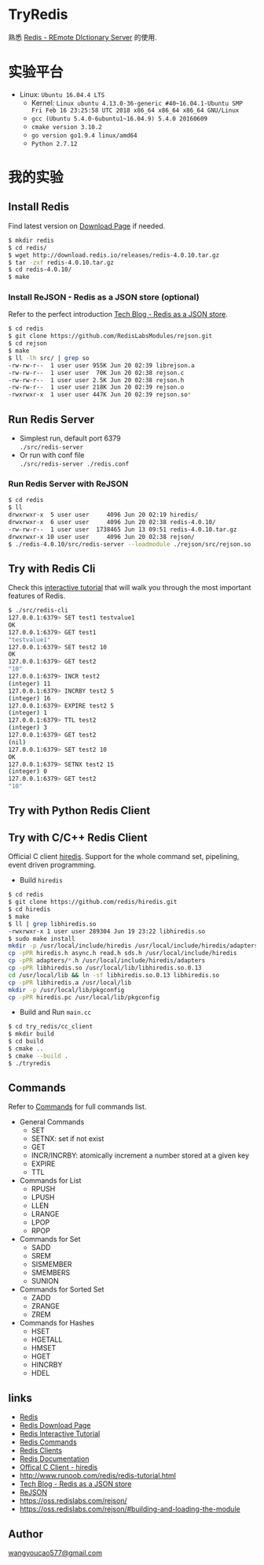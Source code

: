 # TryRedis 
熟悉 [Redis - REmote DIctionary Server](https://redis.io/) 的使用.    

# 实验平台    
- Linux: `Ubuntu 16.04.4 LTS`    
    - Kernel: `Linux ubuntu 4.13.0-36-generic #40~16.04.1-Ubuntu SMP Fri Feb 16 23:25:58 UTC 2018 x86_64 x86_64 x86_64 GNU/Linux`    
    - `gcc (Ubuntu 5.4.0-6ubuntu1~16.04.9) 5.4.0 20160609`    
    - `cmake version 3.10.2`
    - `go version go1.9.4 linux/amd64`
    - `Python 2.7.12`

# 我的实验   
## Install Redis  
Find latest version on [Download Page](https://redis.io/download) if needed.    
```sh
$ mkdir redis
$ cd redis/
$ wget http://download.redis.io/releases/redis-4.0.10.tar.gz
$ tar -zxf redis-4.0.10.tar.gz
$ cd redis-4.0.10/
$ make
```

### Install ReJSON - Redis as a JSON store (optional)
Refer to the perfect introduction [Tech Blog - Redis as a JSON store](https://redislabs.com/blog/redis-as-a-json-store/).
```sh
$ cd redis
$ git clone https://github.com/RedisLabsModules/rejson.git
$ cd rejson
$ make
$ ll -lh src/ | grep so
-rw-rw-r--  1 user user 955K Jun 20 02:39 librejson.a
-rw-rw-r--  1 user user  70K Jun 20 02:38 rejson.c
-rw-rw-r--  1 user user 2.5K Jun 20 02:38 rejson.h
-rw-rw-r--  1 user user 218K Jun 20 02:39 rejson.o
-rwxrwxr-x  1 user user 447K Jun 20 02:39 rejson.so*
```

## Run Redis Server
- Simplest run, default port 6379    
`./src/redis-server`    
- Or run with conf file    
`./src/redis-server ./redis.conf`

### Run Redis Server with ReJSON
```sh
$ cd redis
$ ll
drwxrwxr-x  5 user user     4096 Jun 20 02:19 hiredis/
drwxrwxr-x  6 user user     4096 Jun 20 02:38 redis-4.0.10/
-rw-rw-r--  1 user user  1738465 Jun 13 09:51 redis-4.0.10.tar.gz
drwxrwxr-x 10 user user     4096 Jun 20 02:38 rejson/
$ ./redis-4.0.10/src/redis-server --loadmodule ./rejson/src/rejson.so
```

## Try with Redis Cli
Check this [interactive tutorial](https://try.redis.io/) that will walk you through the most important features of Redis.   
```sh
$ ./src/redis-cli
127.0.0.1:6379> SET test1 testvalue1
OK
127.0.0.1:6379> GET test1
"testvalue1"
127.0.0.1:6379> SET test2 10
OK
127.0.0.1:6379> GET test2
"10"
127.0.0.1:6379> INCR test2
(integer) 11
127.0.0.1:6379> INCRBY test2 5
(integer) 16
127.0.0.1:6379> EXPIRE test2 5
(integer) 1
127.0.0.1:6379> TTL test2
(integer) 3
127.0.0.1:6379> GET test2
(nil)
127.0.0.1:6379> SET test2 10
OK
127.0.0.1:6379> SETNX test2 15
(integer) 0
127.0.0.1:6379> GET test2
"10"
```

## Try with Python Redis Client    
## Try with C/C++ Redis Client 
Official C client [hiredis](https://github.com/redis/hiredis). Support for the whole command set, pipelining, event driven programming.	
- Build `hiredis`    
```sh
$ cd redis
$ git clone https://github.com/redis/hiredis.git
$ cd hiredis
$ make
$ ll | grep libhiredis.so
-rwxrwxr-x 1 user user 289304 Jun 19 23:22 libhiredis.so
$ sudo make install 
mkdir -p /usr/local/include/hiredis /usr/local/include/hiredis/adapters /usr/local/lib
cp -pPR hiredis.h async.h read.h sds.h /usr/local/include/hiredis
cp -pPR adapters/*.h /usr/local/include/hiredis/adapters
cp -pPR libhiredis.so /usr/local/lib/libhiredis.so.0.13
cd /usr/local/lib && ln -sf libhiredis.so.0.13 libhiredis.so
cp -pPR libhiredis.a /usr/local/lib
mkdir -p /usr/local/lib/pkgconfig
cp -pPR hiredis.pc /usr/local/lib/pkgconfig
```

- Build and Run `main.cc`
```sh
$ cd try_redis/cc_client
$ mkdir build
$ cd build
$ cmake ..
$ cmake --build .
$ ./tryredis
```


## Commands    
Refer to [Commands](https://redis.io/commands) for full commands list.    
- General Commands
    - SET    
    - SETNX: set if not exist    
    - GET    
    - INCR/INCRBY: atomically increment a number stored at a given key    
    - EXPIRE    
    - TTL    
- Commands for List    
    - RPUSH
    - LPUSH
    - LLEN
    - LRANGE
    - LPOP
    - RPOP
- Commands for Set
    - SADD
    - SREM
    - SISMEMBER
    - SMEMBERS
    - SUNION
- Commands for Sorted Set
    - ZADD
    - ZRANGE
    - ZREM
- Commands for Hashes
    - HSET
    - HGETALL
    - HMSET
    - HGET
    - HINCRBY
    - HDEL

## links 
- [Redis](https://redis.io/)
- [Redis Download Page](https://redis.io/download)
- [Redis Interactive Tutorial](https://try.redis.io/)
- [Redis Commands](https://redis.io/commands)
- [Redis Clients](https://redis.io/clients)   
- [Redis Documentation](https://redis.io/documentation)
- [Offical C Client - hiredis](https://github.com/redis/hiredis)   
- http://www.runoob.com/redis/redis-tutorial.html
- [Tech Blog - Redis as a JSON store](https://redislabs.com/blog/redis-as-a-json-store/)
- [ReJSON](https://github.com/redislabsmodules/rejson)
- https://oss.redislabs.com/rejson/
- https://oss.redislabs.com/rejson/#building-and-loading-the-module



## Author 
wangyoucao577@gmail.com    